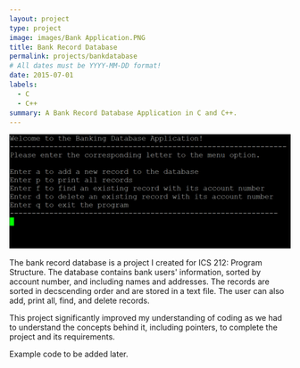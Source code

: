 ```yaml
---
layout: project
type: project
image: images/Bank Application.PNG
title: Bank Record Database
permalink: projects/bankdatabase
# All dates must be YYYY-MM-DD format!
date: 2015-07-01
labels:
  - C
  - C++
summary: A Bank Record Database Application in C and C++.
---
```

<img class="ui medium right floated rounded image" src="../images/Bank Application.PNG">

The bank record database is a project I created for ICS 212: Program Structure. The database contains bank users' information, sorted by account number, and including names and addresses. The records are sorted in decscending order and are stored in a text file. The user can also add, print all, find, and delete records. 

This project significantly improved my understanding of coding as we had to understand the concepts behind it, including pointers, to complete the project and its requirements. 

Example code to be added later. 


